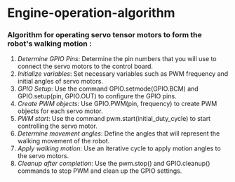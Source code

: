 # Engine-operation-algorithm
### Algorithm for operating servo tensor motors to form the robot's walking motion :

1. *Determine GPIO Pins*: Determine the pin numbers that you will use to connect the servo motors to the control board.
2. *Initialize variables*: Set necessary variables such as PWM frequency and initial angles of servo motors.
3. *GPIO Setup*: Use the command GPIO.setmode(GPIO.BCM) and GPIO.setup(pin, GPIO.OUT) to configure the GPIO pins.
4. *Create PWM objects*: Use GPIO.PWM(pin, frequency) to create PWM objects for each servo motor.
5. *PWM start*: Use the command pwm.start(initial_duty_cycle) to start controlling the servo motor.
6. *Determine movement angles*: Define the angles that will represent the walking movement of the robot.
7. *Apply walking motion*: Use an iterative cycle to apply motion angles to the servo motors.
8. *Cleanup after completion*: Use the pwm.stop() and GPIO.cleanup() commands to stop PWM and clean up the GPIO settings.
